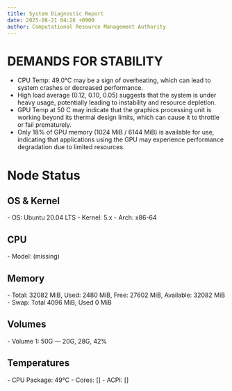 ```yaml
---
title: System Diagnostic Report
date: 2025-08-21 04:26 +0900
author: Computational Resource Management Authority
---
```

# DEMANDS FOR STABILITY

* CPU Temp: 49.0°C may be a sign of overheating, which can lead to system crashes or decreased performance.
* High load average (0.12, 0.10, 0.05) suggests that the system is under heavy usage, potentially leading to instability and resource depletion.
* GPU Temp at 50 C may indicate that the graphics processing unit is working beyond its thermal design limits, which can cause it to throttle or fail prematurely.
* Only 18% of GPU memory (1024 MiB / 6144 MiB) is available for use, indicating that applications using the GPU may experience performance degradation due to limited resources.

# Node Status

## OS & Kernel
\- OS: Ubuntu 20.04 LTS
\- Kernel: 5.x
\- Arch: x86-64

## CPU
\- Model: (missing)

## Memory
\- Total: 32082 MiB, Used: 2480 MiB, Free: 27602 MiB, Available: 32082 MiB
\- Swap: Total 4096 MiB, Used 0 MiB

## Volumes
\- Volume 1: 50G — 20G, 28G, 42%

## Temperatures
\- CPU Package: 49°C
\- Cores: []
\- ACPI: []

